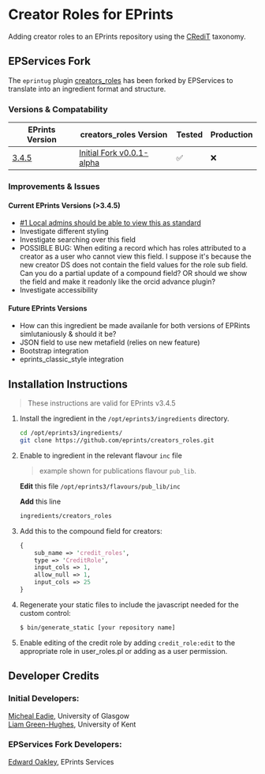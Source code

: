 # Creator Roles for EPrints
Adding creator roles to an EPrints repository using the [CRediT](https://www.casrai.org/credit.html) taxonomy.  

## EPServices Fork

The `eprintug` plugin [creators_roles](https://github.com/eprintsug/creators_roles) has been forked by EPServices to translate into an ingredient format and structure.

### Versions & Compatability

| EPrints Version | creators_roles Version | Tested | Production |
| ----------- | ----------- | ----------- | ----------- |
| [3.4.5](https://github.com/eprints/eprints3.4/releases/tag/v3.4.5) | [Initial Fork v0.0.1-alpha](https://github.com/eprints/creators_roles/releases/tag/v0.0.1-alpha) | ✅ | ❌ |

### Improvements & Issues

#### Current EPrints Versions (>3.4.5)

- [#1 Local admins should be able to view this as standard](https://github.com/eprints/creators_roles/issues/1)
- Investigate different styling
- Investigate searching over this field
- POSSIBLE BUG: When editing a record which has roles attributed to a creator as a user who cannot view this field. I suppose it's because the new creator DS does not contain the field values for the role sub field. Can you do a partial update of a compound field? OR should we show the field and make it readonly like the orcid advance plugin?
- Investigate accessibility

#### Future EPrints Versions

- How can this ingredient be made availanle for both versions of EPRints simlutaniously & should it be?
- JSON field to use new metafield (relies on new feature)
- Bootstrap integration
- eprints_classic_style integration

## Installation Instructions

> These instructions are valid for EPrints v3.4.5

1. Install the ingredient in the `/opt/eprints3/ingredients` directory.

	```bash
 	cd /opt/eprints3/ingredients/
	git clone https://github.com/eprints/creators_roles.git
 	```

2. Enable to ingredient in the relevant flavour `inc` file

	> example shown for publications flavour `pub_lib`.

	**Edit** this file `/opt/eprints3/flavours/pub_lib/inc`

 	**Add** this line
	```bash
	ingredients/creators_roles
	```

3. Add this to the compound field for creators:

	```perl
	{
		sub_name => 'credit_roles',
		type => 'CreditRole',
		input_cols => 1,
		allow_null => 1,
		input_cols => 25
	}
	```

4. Regenerate your static files to include the javascript needed for the custom control:

	```bash
	$ bin/generate_static [your repository name]
	```

5. Enable editing of the credit role by adding `credit_role:edit` to the appropriate role in user_roles.pl or adding as a user permission.

## Developer Credits

### Initial Developers:

[Micheal Eadie](https://github.com/MickEadie), University of Glasgow  
[Liam Green-Hughes](https://github.com/leg20-unikent), University of Kent  

### EPServices Fork Developers:
[Edward Oakley](https://github.com/fatchild), EPrints Services

